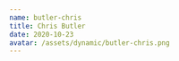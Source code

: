 ```yaml
---
name: butler-chris
title: Chris Butler
date: 2020-10-23
avatar: /assets/dynamic/butler-chris.png
---
```

